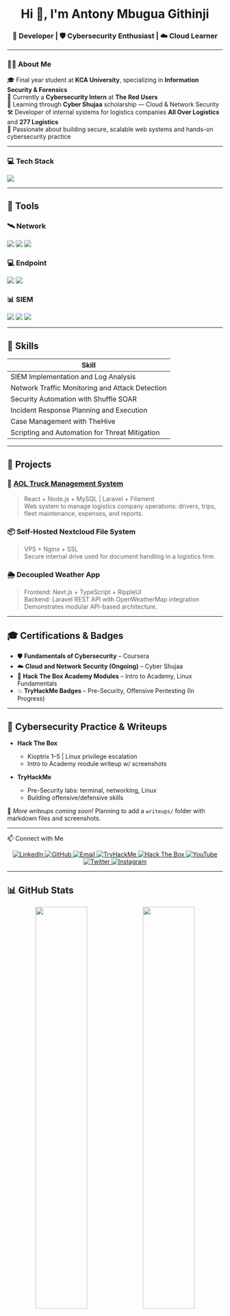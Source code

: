<h1 align="center">Hi 👋, I'm Antony Mbugua Githinji</h1>
<h3 align="center">🚀 Developer | 🛡️ Cybersecurity Enthusiast | ☁️ Cloud Learner</h3>

---

### 🧑‍💻 About Me

🎓 Final year student at **KCA University**, specializing in **Information Security & Forensics**  
💼 Currently a **Cybersecurity Intern** at **The Red Users**  
🧠 Learning through **Cyber Shujaa** scholarship — Cloud & Network Security  
🛠️ Developer of internal systems for logistics companies **All Over Logistics** and **277 Logistics**  
🎯 Passionate about building secure, scalable web systems and hands-on cybersecurity practice

---

### 💻 Tech Stack

<p>
  <img src="https://skillicons.dev/icons?i=react,laravel,nodejs,mysql,php,ts,js,cs,html,css,tailwind,bash,linux,vscode,github" />
</p>

---

## 🧰 Tools

### 🛰️ Network
<div>
    <img src="https://img.shields.io/badge/-Wireshark-1679A7?&style=for-the-badge&logo=Wireshark&logoColor=white" />
    <img src="https://img.shields.io/badge/-Suricata-EF3B2D?&style=for-the-badge&logo=Suricata&logoColor=white" />
    <img src="https://img.shields.io/badge/-Zeek-777BB4?&style=for-the-badge&logo=Zeek&logoColor=white" />
</div>

### 💻 Endpoint
<div>
    <img src="https://img.shields.io/badge/-Microsoft_Defender_for_Endpoint-00A4EF?&style=for-the-badge&logo=Microsoft&logoColor=white" />
    <img src="https://img.shields.io/badge/-Velociraptor-4B275F?&style=for-the-badge&logo=Velociraptor&logoColor=white" />
</div>

### 📊 SIEM
<div>
    <img src="https://img.shields.io/badge/-Microsoft_Sentinel-0078D4?&style=for-the-badge&logo=Microsoft&logoColor=white" />
    <img src="https://img.shields.io/badge/-Splunk-000000?&style=for-the-badge&logo=Splunk&logoColor=white" />
    <img src="https://img.shields.io/badge/-Elastic-005571?&style=for-the-badge&logo=Elastic&logoColor=white" />
</div>

---

## 🧠 Skills

| Skill                                        |
|----------------------------------------------|
| SIEM Implementation and Log Analysis         |
| Network Traffic Monitoring and Attack Detection |
| Security Automation with Shuffle SOAR        |
| Incident Response Planning and Execution     |
| Case Management with TheHive                 |
| Scripting and Automation for Threat Mitigation |

---

## 📁 Projects

### 🚚 [AOL Truck Management System](https://github.com/antonymbugua742/aol-trucking-system)
> React + Node.js + MySQL | Laravel + Filament  
Web system to manage logistics company operations: drivers, trips, fleet maintenance, expenses, and reports.

### 📦 Self-Hosted Nextcloud File System
> VPS + Nginx + SSL  
Secure internal drive used for document handling in a logistics firm.

### 🌦️ Decoupled Weather App
> Frontend: Next.js + TypeScript + RippleUI  
> Backend: Laravel REST API with OpenWeatherMap integration  
Demonstrates modular API-based architecture.

---

## 🎓 Certifications & Badges

- 🛡️ **Fundamentals of Cybersecurity** – Coursera  
- ☁️ **Cloud and Network Security (Ongoing)** – Cyber Shujaa  
- 🧠 **Hack The Box Academy Modules** – Intro to Academy, Linux Fundamentals  
- 💥 **TryHackMe Badges** – Pre-Security, Offensive Pentesting (In Progress)

---

## 🔐 Cybersecurity Practice & Writeups

- **Hack The Box**
  - Kioptrix 1–5 | Linux privilege escalation
  - Intro to Academy module writeup w/ screenshots

- **TryHackMe**
  - Pre-Security labs: terminal, networking, Linux
  - Building offensive/defensive skills

📌 _More writeups coming soon!_ Planning to add a `writeups/` folder with markdown files and screenshots.

---

📫 Connect with Me
<div align="center"> <a href="https://www.linkedin.com/in/antony-mbugua/"> <img src="https://img.shields.io/badge/LinkedIn-blue?logo=linkedin&logoColor=white&style=for-the-badge" alt="LinkedIn" /> </a> <a href="https://github.com/antony-mbugua"> <img src="https://img.shields.io/badge/GitHub-black?logo=github&logoColor=white&style=for-the-badge" alt="GitHub" /> </a> <a href="mailto:antonymbugua742@gmail.com"> <img src="https://img.shields.io/badge/Email-D14836?logo=gmail&logoColor=white&style=for-the-badge" alt="Email" /> </a> <a href="https://tryhackme.com/p/incog742"> <img src="https://img.shields.io/badge/TryHackMe-212C42?logo=tryhackme&logoColor=white&style=for-the-badge" alt="TryHackMe" /> </a> <a href="https://app.hackthebox.com/profile/800291"> <img src="https://img.shields.io/badge/Hack_The_Box-111927?logo=hackthebox&logoColor=white&style=for-the-badge" alt="Hack The Box" /> </a> <a href="https://www.youtube.com/@antony-mbugua" target="_blank"> <img src="https://img.shields.io/badge/YouTube-FF0000?logo=youtube&logoColor=white&style=for-the-badge" alt="YouTube" /> </a> <a href="https://twitter.com/tow_knee_" target="_blank"> <img src="https://img.shields.io/badge/Twitter-1DA1F2?logo=twitter&logoColor=white&style=for-the-badge" alt="Twitter" /> </a> <a href="https://www.instagram.com/tow_knee_" target="_blank"> <img src="https://img.shields.io/badge/Instagram-E4405F?logo=instagram&logoColor=white&style=for-the-badge" alt="Instagram" /> </a> </div>

---
## 📊 GitHub Stats

<p align="center">
  <img src="https://github-readme-stats.vercel.app/api?username=antony-mbugua&show_icons=true&theme=github_dark" width="49%" />
  <img src="https://github-readme-stats.vercel.app/api/top-langs/?username=antony-mbugua&layout=compact&theme=github_dark" width="49%" />
</p>


---

<!--
**antonymbugua742/antonymbugua742** is a ✨ special ✨ repository because its `README.md` appears on your GitHub profile.
-->

